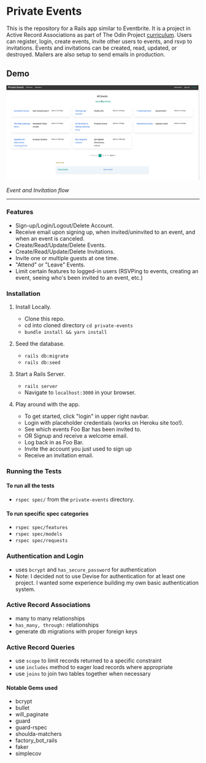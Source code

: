 # Private Events 

This is the repository for a Rails app similar to Eventbrite. It is a project in Active Record Associations as part of The Odin Project [curriculum](https://www.theodinproject.com/paths/full-stack-ruby-on-rails/courses/ruby-on-rails/lessons/associations). Users can register, login, create events, invite other users to events, and rsvp to invitations. Events and invitations can be created, read, updated, or destroyed. Mailers are also setup to send emails in production.


## Demo

![event and creation and invitation flow](demo/privateevents.gif)


*Event and Invitation flow*

***

### Features

  - Sign-up/Login/Logout/Delete Account.
  - Receive email upon signing up, when invited/uninvited to an event, and when an event is canceled.
  - Create/Read/Update/Delete Events.
  - Create/Read/Update/Delete Invitations.
  - Invite one or multiple guests at one time.
  - "Attend" or "Leave" Events.
  - Limit certain features to logged-in users (RSVPing to events, creating an event, seeing who's been invited to an event, etc.)

### Installation

1. Install Locally.
    - Clone this repo.
    - cd into cloned directory `cd private-events`
    - `bundle install && yarn install`

2. Seed the database.
    - `rails db:migrate`
    - `rails db:seed`

3. Start a Rails Server.
    - `rails server`
    - Navigate to `localhost:3000` in your browser.
    
4. Play around with the app.
    - To get started, click "login" in upper right navbar.
    - Login with placeholder credentials (works on Heroku site too!).
    - See which events Foo Bar has been invited to.
    - OR Signup and receive a welcome email.
    - Log back in as Foo Bar.
    - Invite the account you just used to sign up
    - Receive an invitation email.


### Running the Tests

#### To run all the tests

- `rspec spec/` from the `private-events` directory.

#### To run specific spec categories

- `rspec spec/features`
- `rspec spec/models`
- `rspec spec/requests`

### Authentication and Login

- uses `bcrypt` and `has_secure_password` for authentication
- Note: I decided not to use Devise for authentication for at least one project. I wanted some experience building my own basic authentication system.

### Active Record Associations

- many to many relationships
- `has_many, through:` relationships
- generate db migrations with proper foreign keys

### Active Record Queries

- use `scope` to limit records returned to a specific constraint
- use `includes` method to eager load records where appropriate
- use `joins` to join two tables together when necessary

#### Notable Gems used

- bcrypt
- bullet
- will_paginate
- guard
- guard-rspec
- shoulda-matchers
- factory_bot_rails
- faker
- simplecov
